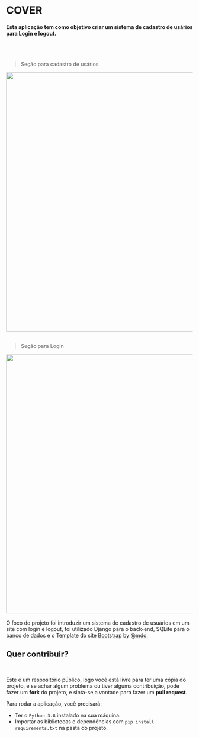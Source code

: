 <h1> COVER </h1>

<h4> Esta aplicação tem como objetivo criar um sistema de cadastro de usários para Login e logout.</h4>

<br>
<br>

> Seção para cadastro de usários

<img src="https://user-images.githubusercontent.com/99812176/160209141-2be71d9e-33ed-49f9-a7e4-42c79a5cde72.png" width="700" heigth="150"> 
<br>
<br>

> Seção para Login

<img src="https://user-images.githubusercontent.com/99812176/160209048-426d4a30-7c25-42a3-ae9b-285fe4eca19e.png" width="700" heigth="150"> 

<br>
<br>

<div align="left">
O foco do projeto foi introduzir um sistema de cadastro de usuários em um site com login e logout, foi utilizado  Django para o back-end, SQLite para o banco de dados e o Template do site <a href="https://getbootstrap.com.br/">Bootstrap</a> by <a href="https://twitter.com/mdo">@mdo</a>.
</div>

<h2> Quer contribuir?</h2>
 <br>
 
 Este é um respositório público, logo você está livre para ter uma cópia do projeto,  e se achar algum problema ou tiver alguma contribuição, pode fazer um **fork** do projeto, e sinta-se a vontade para fazer um **pull request**.

 Para rodar a aplicação, você precisará:
   - Ter o <code>Python 3.8</code> instalado na sua máquina.
   - Importar as bibliotecas e dependências com <code>pip install requirements.txt</code> na pasta do projeto.




